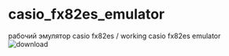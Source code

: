 # casio_fx82es_emulator
рабочий эмулятор casio fx82es / working casio fx82es emulator
![download](https://github.com/plaguedoc000/casio_fx82es_emulator/assets/67594729/9b29045a-4877-4cad-8d94-cc8e7edd0a1d)
